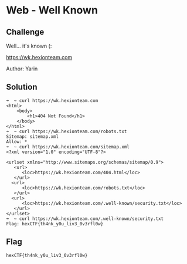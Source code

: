 # Web - Well Known

## Challenge
Well... it's known (:

https://wk.hexionteam.com

Author: Yarin

## Solution
```
➜  ~ curl https://wk.hexionteam.com
<html>
	<body>
		<h1>404 Not Found</h1>
	</body>
</html>
➜  ~ curl https://wk.hexionteam.com/robots.txt
Sitemap: sitemap.xml
Allow: *
➜  ~ curl https://wk.hexionteam.com/sitemap.xml
<?xml version="1.0" encoding="UTF-8"?>

<urlset xmlns="http://www.sitemaps.org/schemas/sitemap/0.9">
   <url>
      <loc>https://wk.hexionteam.com/404.html</loc>
   </url>
  <url>
      <loc>https://wk.hexionteam.com/robots.txt</loc>
   </url>
  <url>
      <loc>https://wk.hexionteam.com/.well-known/security.txt</loc>
   </url>
</urlset>
➜  ~ curl https://wk.hexionteam.com/.well-known/security.txt
Flag: hexCTF{th4nk_y0u_liv3_0v3rfl0w}
```

## Flag
```
hexCTF{th4nk_y0u_liv3_0v3rfl0w}
```
